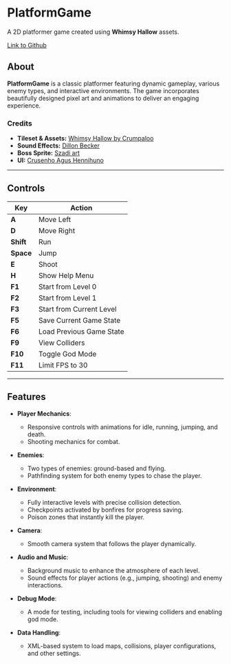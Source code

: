 # PlatformGame

A 2D platformer game created using **Whimsy Hallow** assets.

[Link to Github](https://github.com/Ivalpe/PlatformGame_Development/tree/main)

## About

**PlatformGame** is a classic platformer featuring dynamic gameplay, various enemy types, and interactive environments. The game incorporates beautifully designed pixel art and animations to deliver an engaging experience.

### Credits
- **Tileset & Assets:** [Whimsy Hallow by Crumpaloo](https://crumpaloo.itch.io/whimsy-hallow)
- **Sound Effects:** [Dillon Becker](https://dillonbecker.itch.io/sdap)
- **Boss Sprite:** [Szadi art](https://szadiart.itch.io/2d-soulslike-character)
- **UI:** [Crusenho Agus Hennihuno](https://crusenho.itch.io/complete-ui-essential-pack)

---

## Controls

| Key       | Action                              |
|-----------|-------------------------------------|
| **A**     | Move Left                           |
| **D**     | Move Right                          |
| **Shift** | Run                                 |
| **Space** | Jump                                |
| **E**     | Shoot                               |
| **H**     | Show Help Menu                     |
| **F1**    | Start from Level 0                 |
| **F2**    | Start from Level 1                 |
| **F3**    | Start from Current Level           |
| **F5**    | Save Current Game State            |
| **F6**    | Load Previous Game State           |
| **F9**    | View Colliders                     |
| **F10**   | Toggle God Mode                    |
| **F11**   | Limit FPS to 30                    |

---

## Features

- **Player Mechanics**:  
  - Responsive controls with animations for idle, running, jumping, and death.
  - Shooting mechanics for combat.

- **Enemies**:  
  - Two types of enemies: ground-based and flying.  
  - Pathfinding system for both enemy types to chase the player.

- **Environment**:  
  - Fully interactive levels with precise collision detection.
  - Checkpoints activated by bonfires for progress saving.
  - Poison zones that instantly kill the player.

- **Camera**:  
  - Smooth camera system that follows the player dynamically.

- **Audio and Music**:  
  - Background music to enhance the atmosphere of each level.  
  - Sound effects for player actions (e.g., jumping, shooting) and enemy interactions.

- **Debug Mode**:  
  - A mode for testing, including tools for viewing colliders and enabling god mode.

- **Data Handling**:  
  - XML-based system to load maps, collisions, player configurations, and other settings.
